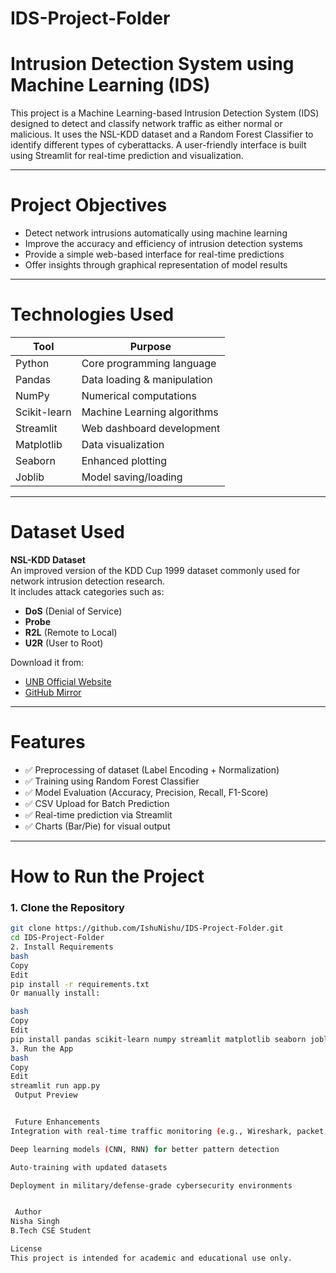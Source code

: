 # IDS-Project-Folder
#  Intrusion Detection System using Machine Learning (IDS)

This project is a Machine Learning-based Intrusion Detection System (IDS) designed to detect and classify network traffic as either normal or malicious. It uses the NSL-KDD dataset and a Random Forest Classifier to identify different types of cyberattacks. A user-friendly interface is built using Streamlit for real-time prediction and visualization.

---

# Project Objectives

- Detect network intrusions automatically using machine learning
- Improve the accuracy and efficiency of intrusion detection systems
- Provide a simple web-based interface for real-time predictions
- Offer insights through graphical representation of model results

---

# Technologies Used

| Tool        | Purpose                        |
|-------------|--------------------------------|
| Python      | Core programming language      |
| Pandas      | Data loading & manipulation    |
| NumPy       | Numerical computations         |
| Scikit-learn| Machine Learning algorithms    |
| Streamlit   | Web dashboard development      |
| Matplotlib  | Data visualization             |
| Seaborn     | Enhanced plotting              |
| Joblib      | Model saving/loading           |

---

#  Dataset Used

**NSL-KDD Dataset**  
An improved version of the KDD Cup 1999 dataset commonly used for network intrusion detection research.  
It includes attack categories such as:
- **DoS** (Denial of Service)
- **Probe**
- **R2L** (Remote to Local)
- **U2R** (User to Root)

 Download it from:
- [UNB Official Website](https://www.unb.ca/cic/datasets/nsl.html)
- [GitHub Mirror](https://github.com/defcom17/NSL_KDD)

---

# Features

- ✅ Preprocessing of dataset (Label Encoding + Normalization)
- ✅ Training using Random Forest Classifier
- ✅ Model Evaluation (Accuracy, Precision, Recall, F1-Score)
- ✅ CSV Upload for Batch Prediction
- ✅ Real-time prediction via Streamlit
- ✅ Charts (Bar/Pie) for visual output

---

# How to Run the Project

### 1. Clone the Repository
```bash
git clone https://github.com/IshuNishu/IDS-Project-Folder.git
cd IDS-Project-Folder
2. Install Requirements
bash
Copy
Edit
pip install -r requirements.txt
Or manually install:

bash
Copy
Edit
pip install pandas scikit-learn numpy streamlit matplotlib seaborn joblib
3. Run the App
bash
Copy
Edit
streamlit run app.py
 Output Preview


 Future Enhancements
Integration with real-time traffic monitoring (e.g., Wireshark, packet sniffers)

Deep learning models (CNN, RNN) for better pattern detection

Auto-training with updated datasets

Deployment in military/defense-grade cybersecurity environments


 Author
Nisha Singh
B.Tech CSE Student

License
This project is intended for academic and educational use only.